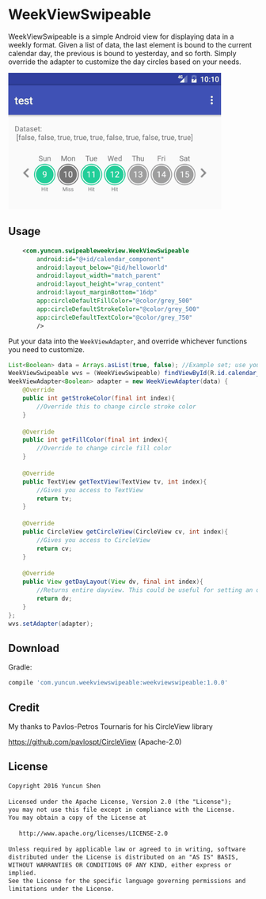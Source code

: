 # WeekViewSwipeable

WeekViewSwipeable is a simple Android view for displaying data in a weekly format. Given a list of data, the last element is bound to the current calendar day, the previous is bound to yesterday, and so forth. Simply override the adapter to customize the day circles based on your needs.

![](wvswipeableanim.gif)

Usage
-----

```xml
    <com.yuncun.swipeableweekview.WeekViewSwipeable
        android:id="@+id/calendar_component"
        android:layout_below="@id/helloworld"
        android:layout_width="match_parent"
        android:layout_height="wrap_content"
        android:layout_marginBottom="16dp"
        app:circleDefaultFillColor="@color/grey_500"
        app:circleDefaultStrokeColor="@color/grey_500"
        app:circleDefaultTextColor="@color/grey_750"
        />
```

Put your data into the `WeekViewAdapter`, and override whichever functions you need to customize.

```java
List<Boolean> data = Arrays.asList(true, false); //Example set; use your own List<T> here
WeekViewSwipeable wvs = (WeekViewSwipeable) findViewById(R.id.calendar_component);
WeekViewAdapter<Boolean> adapter = new WeekViewAdapter(data) {
    @Override
    public int getStrokeColor(final int index){
        //Override this to change circle stroke color
    }

    @Override
    public int getFillColor(final int index){
        //Override to change circle fill color
    }

    @Override
    public TextView getTextView(TextView tv, int index){
        //Gives you access to TextView
        return tv;
    }
    
    @Override
    public CircleView getCircleView(CircleView cv, int index){
        //Gives you access to CircleView
        return cv;
    }

    @Override
    public View getDayLayout(View dv, final int index){
        //Returns entire dayview. This could be useful for setting an onclicklistener, for example
        return dv;
    }
};
wvs.setAdapter(adapter);
```
Download
--------

Gradle:

```groovy
compile 'com.yuncun.weekviewswipeable:weekviewswipeable:1.0.0'

```

Credit
--------

My thanks to Pavlos-Petros Tournaris for his CircleView library

https://github.com/pavlospt/CircleView  (Apache-2.0)

License
--------

    Copyright 2016 Yuncun Shen

    Licensed under the Apache License, Version 2.0 (the "License");
    you may not use this file except in compliance with the License.
    You may obtain a copy of the License at

       http://www.apache.org/licenses/LICENSE-2.0

    Unless required by applicable law or agreed to in writing, software
    distributed under the License is distributed on an "AS IS" BASIS,
    WITHOUT WARRANTIES OR CONDITIONS OF ANY KIND, either express or implied.
    See the License for the specific language governing permissions and
    limitations under the License.
